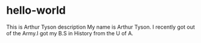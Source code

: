 # hello-world
This is Arthur Tyson description
My name is Arthur Tyson. I recently got out of the Army.I got my B.S in History from the U of A. 
